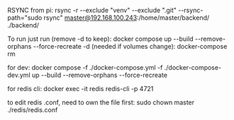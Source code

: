RSYNC from pi:
    rsync -r --exclude "venv" --exclude ".git" --rsync-path="sudo rsync" master@192.168.100.243:/home/master/backend/ ./backend/

To run just run (remove -d to keep):
    docker compose up --build --remove-orphans --force-recreate -d
    (needed if volumes change):
        docker-compose rm

for dev:
    docker compose -f ./docker-compose.yml -f ./docker-compose-dev.yml up --build --remove-orphans --force-recreate

for redis cli:
    docker exec -it redis redis-cli -p 4721

to edit redis .conf, need to own the file first:
    sudo chown master ./redis/redis.conf

